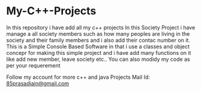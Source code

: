 # My-C++-Projects
In this repository i have add all my c++ projects
In this Society Project i have manage a all society members such as how many peoples are living in the society and their family members and i also add their contac number 
on it.
This is a Simple Console Based Software in that i use a classes and object concepr for making this simple project and i have add many functions on it like add new member,
leave society etc..
You can also modidy my code as per your requerement 

Follow my account for more c++ and java Projects
 Mail Id: 85prasadjain@gmail.com

